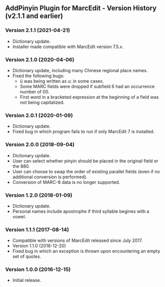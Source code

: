 ## AddPinyin Plugin for MarcEdit - Version History (v2.1.1 and earlier)
### Version 2.1.1 (2021-04-21)
- Dictionary update.
- Installer made compatible with MarcEdit version 7.5.x.
### Version 2.1.0 (2020-04-06)
- Dictionary update, including many Chinese regional place names.
- Fixed the following bugs:
  - ü was being written as u: in some cases.
  - Some MARC fields were dropped if subfield 6 had an occurrence number of 00.
  - First word in a bracketed expression at the beginning of a field was not being capitalized.
### Version 2.0.1 (2020-01-09)
- Dictionary update.
- Fixed bug in which program fails to run if only MarcEdit 7 is installed.
### Version 2.0.0 (2018-09-04)
- Dictionary update.
- User can select whether pinyin should be placed in the original field or the 880.
- User can choose to swap the order of existing parallel fields (even if no additional conversion is performed).
- Conversion of MARC-8 data is no longer supported.
### Version 1.2.0 (2018-01-09)
- Dictionary update.
- Personal names include apostrophe if third syllable begines with a vowel.
### Version 1.1.1 (2017-08-14)
- Compatible with versions of MarcEdit released since July 2017.
- Version 1.1.0 (2016-12-20)
- Fixed bug in which an exception is thrown upon encountering an empty set of quotes.
### Version 1.0.0 (2016-12-15)
- Initial release.

